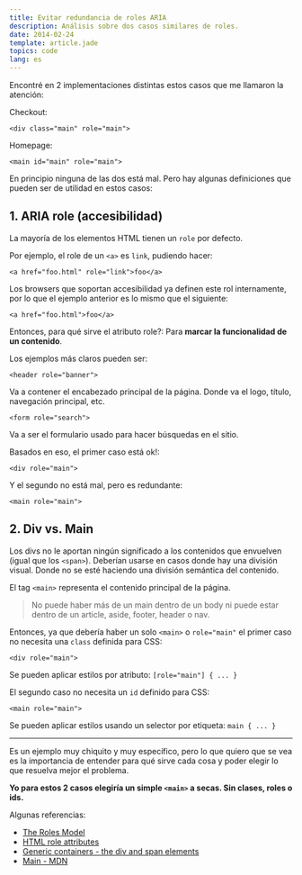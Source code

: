 ```yaml
---
title: Evitar redundancia de roles ARIA
description: Análisis sobre dos casos similares de roles.
date: 2014-02-24
template: article.jade
topics: code
lang: es
---
```


Encontré en 2 implementaciones distintas estos casos que me llamaron la atención:

Checkout:

```
<div class="main" role="main">
```

Homepage:

```
<main id="main" role="main">
```

En principio ninguna de las dos está mal. Pero hay algunas definiciones que pueden ser de utilidad en estos casos:

## 1. ARIA role (accesibilidad)

La mayoría de los elementos HTML tienen un `role` por defecto.

Por ejemplo, el role de un `<a>` es `link`, pudiendo hacer:

```
<a href="foo.html" role="link">foo</a>
```

Los browsers que soportan accesibilidad ya definen este rol internamente, por lo que el ejemplo anterior es lo mismo que el siguiente:

```
<a href="foo.html">foo</a>
```

Entonces, para qué sirve el atributo role?: Para **marcar la funcionalidad de un contenido**.

Los ejemplos más claros pueden ser:

```
<header role="banner">
```

Va a contener el encabezado principal de la página. Donde va el logo, título, navegación principal, etc.

```
<form role="search">
```

Va a ser el formulario usado para hacer búsquedas en el sitio.

Basados en eso, el primer caso está ok!:

```
<div role="main">
```

Y el segundo no está mal, pero es redundante:

```
<main role="main">
```

## 2. Div vs. Main

Los divs no le aportan ningún significado a los contenidos que envuelven (igual que los `<span>`). Deberían usarse en casos donde hay una división visual. Donde no se esté haciendo una división semántica del contenido.

El tag `<main>` representa el contenido principal de la página.

> No puede haber más de un main dentro de un body ni puede estar dentro de un article, aside, footer, header o nav.

Entonces, ya que debería haber un solo `<main>` o `role="main"` el primer caso no necesita una `class` definida para CSS:

```
<div role="main">
```

Se pueden aplicar estilos por atributo: `[role="main"] { ... }`

El segundo caso no necesita un `id` definido para CSS:

```
<main role="main">
```

Se pueden aplicar estilos usando un selector por etiqueta: `main { ... }`

---

Es un ejemplo muy chiquito y muy específico, pero lo que quiero que se vea es la importancia de entender para qué sirve cada cosa y poder elegir lo que resuelva mejor el problema.

**Yo para estos 2 casos elegiría un simple `<main>` a secas. Sin clases, roles o ids.**

Algunas referencias:

- [The Roles Model](http://www.w3.org/TR/wai-aria/roles)
- [HTML role attributes](http://knowledge.onsubject.com/html-role-attributes/)
- [Generic containers - the div and span elements](http://www.w3.org/wiki/Generic_containers_-_the_div_and_span_elements)
- [Main - MDN](https://developer.mozilla.org/en-US/docs/Web/HTML/Element/main)
